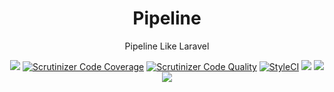 <h1 align="center">Pipeline</h1>

<p align="center">Pipeline Like Laravel</p>

<p align="center">
<a href="https://travis-ci.org/RunnerLee/pipeline"><img src="https://travis-ci.org/RunnerLee/pipeline.svg?branch=master" /></a>
<a href="https://scrutinizer-ci.com/g/RunnerLee/pipeline/?branch=master"><img src="https://scrutinizer-ci.com/g/RunnerLee/pipeline/badges/coverage.png?b=master" title="Scrutinizer Code Coverage"></a>
<a href="https://scrutinizer-ci.com/g/RunnerLee/pipeline/?branch=master"><img src="https://scrutinizer-ci.com/g/RunnerLee/pipeline/badges/quality-score.png?b=master" title="Scrutinizer Code Quality"></a>
<a href="https://styleci.io/repos/163383488"><img src="https://styleci.io/repos/82630238/shield?branch=master" alt="StyleCI"></a>
<a href="https://github.com/RunnerLee/pipeline"><img src="https://poser.pugx.org/runner/pipeline/v/stable" /></a>
<a href="http://www.php.net/"><img src="https://img.shields.io/badge/php-%3E%3D5.6-8892BF.svg" /></a>
<a href="https://github.com/RunnerLee/pipeline"><img src="https://poser.pugx.org/runner/pipeline/license" /></a>
</p>
